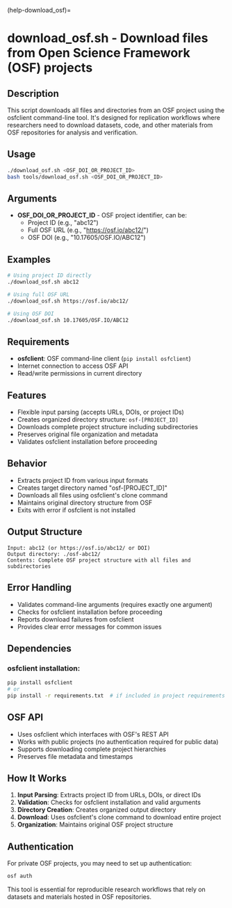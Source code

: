(help-download_osf)=
# download_osf.sh - Download files from Open Science Framework (OSF) projects

## Description

This script downloads all files and directories from an OSF project using the osfclient command-line tool. It's designed for replication workflows where researchers need to download datasets, code, and other materials from OSF repositories for analysis and verification.

## Usage

```bash
./download_osf.sh <OSF_DOI_OR_PROJECT_ID>
bash tools/download_osf.sh <OSF_DOI_OR_PROJECT_ID>
```

## Arguments

- **OSF_DOI_OR_PROJECT_ID** - OSF project identifier, can be:
  - Project ID (e.g., "abc12")
  - Full OSF URL (e.g., "https://osf.io/abc12/")
  - OSF DOI (e.g., "10.17605/OSF.IO/ABC12")

## Examples

```bash
# Using project ID directly
./download_osf.sh abc12

# Using full OSF URL
./download_osf.sh https://osf.io/abc12/

# Using OSF DOI
./download_osf.sh 10.17605/OSF.IO/ABC12
```

## Requirements

- **osfclient**: OSF command-line client (`pip install osfclient`)
- Internet connection to access OSF API
- Read/write permissions in current directory

## Features

- Flexible input parsing (accepts URLs, DOIs, or project IDs)
- Creates organized directory structure: `osf-[PROJECT_ID]`
- Downloads complete project structure including subdirectories
- Preserves original file organization and metadata
- Validates osfclient installation before proceeding

## Behavior

- Extracts project ID from various input formats
- Creates target directory named "osf-[PROJECT_ID]"
- Downloads all files using osfclient's clone command
- Maintains original directory structure from OSF
- Exits with error if osfclient is not installed

## Output Structure

```
Input: abc12 (or https://osf.io/abc12/ or DOI)
Output directory: ./osf-abc12/
Contents: Complete OSF project structure with all files and subdirectories
```

## Error Handling

- Validates command-line arguments (requires exactly one argument)
- Checks for osfclient installation before proceeding
- Reports download failures from osfclient
- Provides clear error messages for common issues

## Dependencies

### osfclient installation:
```bash
pip install osfclient
# or
pip install -r requirements.txt  # if included in project requirements
```

## OSF API

- Uses osfclient which interfaces with OSF's REST API
- Works with public projects (no authentication required for public data)
- Supports downloading complete project hierarchies
- Preserves file metadata and timestamps

## How It Works

1. **Input Parsing**: Extracts project ID from URLs, DOIs, or direct IDs
2. **Validation**: Checks for osfclient installation and valid arguments
3. **Directory Creation**: Creates organized output directory
4. **Download**: Uses osfclient's clone command to download entire project
5. **Organization**: Maintains original OSF project structure

## Authentication

For private OSF projects, you may need to set up authentication:
```bash
osf auth
```

This tool is essential for reproducible research workflows that rely on datasets and materials hosted in OSF repositories.